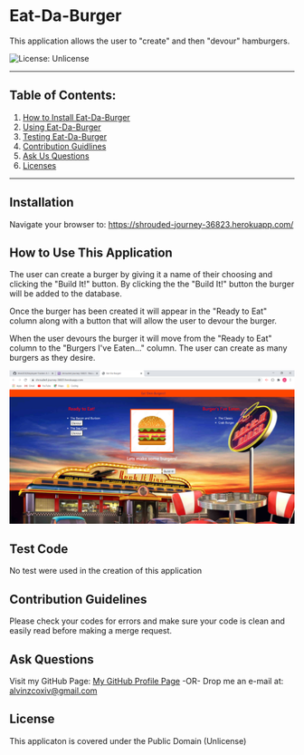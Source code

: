 # Eat-Da-Burger

  This application allows the user to "create" and then "devour" hamburgers.

  ![License: Unlicense](https://img.shields.io/badge/license-Unlicense-blue.svg)

  ***

  ## Table of Contents:

  1. [How to Install Eat-Da-Burger](#Installation)
  2. [Using Eat-Da-Burger](#How%20To%20Use%20This%20Application)
  3. [Testing Eat-Da-Burger](#Test%20Code)
  4. [Contribution Guidlines](#Contribution%20Guidelines)
  5. [Ask Us Questions](#Ask%20Questions)
  6. [Licenses](#License)

  ***

  ## Installation

  Navigate your browser to: <https://shrouded-journey-36823.herokuapp.com/>

  ## How to Use This Application

  The user can create a burger by giving it a name of their choosing and clicking the "Build It!" button. By clicking the the "Build It!" button the burger will be added to the database.
  
  Once the burger has been created it will appear in the "Ready to Eat" column along with a button that will allow the user to devour the burger.
  
  When the user devours the burger it will move from the "Ready to Eat" column to the "Burgers I've Eaten..." column.  The user can create as many burgers as they desire.

  ![Eat-da-Burger](./public/assets/images/Eat-Da-Burger!.png)

  ## Test Code

  No test were used in the creation of this application

  ## Contribution Guidelines

  Please check your codes for errors and make sure your code is clean and easily read before making a merge request.

  ## Ask Questions

  Visit my GitHub Page: [My GitHub Profile Page](https://github.com/AlvinZC4)
 -OR-
 Drop me an e-mail at: alvinzcoxiv@gmail.com

  ## License

  This applicaton is covered under the Public Domain (Unlicense)

